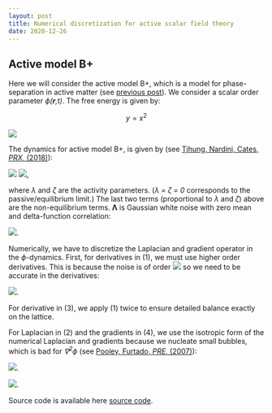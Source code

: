 ```yaml
---
layout: post
title: Numerical discretization for active scalar field theory
date: 2020-12-26
---
```


## Active model B+

Here we will consider the active model B+, which is a model for phase-separation in active matter (see [previous post]).
We consider a scalar order parameter _ϕ(__r__,t)_. The free energy is given by:

$$ y = x^2 $$

<img src="http://latex.codecogs.com/svg.latex?F[\phi]=\int dV\left\{ -\frac{A}{2}\phi^{2}+\frac{A}{4}\phi^{4}+\frac{K}{2}|\nabla\phi|^{2}\right\}" border="0"/>

The dynamics for active model B+, is given by (see [Tjhung, Nardini, Cates, _PRX_, (2018)]):

<img src="http://latex.codecogs.com/svg.latex?\frac{\partial\phi}{\partial t}=\underbrace{\nabla^{2}}_{(3)}(-A\phi+A\phi^{3}-K\underbrace{\nabla^{2}\phi}_{(2)})+\sqrt{2D}\underbrace{\nabla\cdot}_{(1)}\boldsymbol{\Lambda}" border="0"/>
<img src="http://latex.codecogs.com/svg.latex?-\underbrace{\nabla\cdot}_{(4)}(\zeta\underbrace{(\nabla^{2}\phi)}_{(2)}\underbrace{\nabla}_{(4)}\phi - \underbrace{\nabla}_{(4)}(\lambda|\underbrace{\nabla}_{(4)}\phi|^{2}))" border="0"/>,

where _λ_ and _ζ_ are the activity parameters. (_λ = ζ = 0_ corresponds to the passive/equilibrium limit.) The last two terms (proportional to _λ_ and _ζ_) above are the non-equilibrium terms. __Λ__ is Gaussian white noise with zero mean and delta-function correlation:

<img src="http://latex.codecogs.com/svg.latex?\left<\Lambda_\alpha(\mathbf{r},t)\Lambda_\beta(\mathbf{r}',t')\right>=\delta_{\alpha\beta}\delta(\mathbf{r}-\mathbf{r}')\delta(t-t')" border="0"/>.

Numerically, we have to discretize the Laplacian and gradient operator in the _ϕ_-dynamics. First, for derivatives in (1), we must use higher order derivatives. This is because the noise is of order <img src="http://latex.codecogs.com/svg.latex?\sqrt{\Delta t/\Delta x\Delta y}" border="0"/> so we need to be accurate in the derivatives:

<img src="http://latex.codecogs.com/svg.latex?\partial_{x}\phi=\frac{\frac{1}{280}\phi_{i-4,j}-\frac{4}{105}\phi_{i-3,j}+\frac{1}{5}\phi_{i-2,j}-\frac{4}{5}\phi_{i-1,j}+\frac{4}{5}\phi_{i+1,j}-\frac{1}{5}\phi_{i+2,j}+\frac{4}{105}\phi_{i+3,j}-\frac{1}{280}\phi_{i+4,j}}{\Delta x}" border="0"/>.

For derivative in (3), we apply (1) twice to ensure detailed balance exactly on the lattice.

For Laplacian in (2) and the gradients in (4), we use the isotropic form of the numerical Laplacian and gradients because we nucleate small bubbles, which is bad for _∇<sup>2</sup>ϕ_ (see [Pooley, Furtado, _PRE_, (2007)]):

<img src="http://latex.codecogs.com/svg.latex?\nabla^{2}\phi=\frac{1}{\Delta x\Delta y}\left[\begin{array}{ccc}
-\frac{1}{2} & 2 & -\frac{1}{2}\\
2 & -6 & 2\\
-\frac{1}{2} & 2 & -\frac{1}{2}
\end{array}\right]\phi_{ij}" border="0"/>.

<img src="http://latex.codecogs.com/svg.latex?\partial_x\phi=\frac{1}{\Delta x}\left[\begin{array}{ccc}
-\frac{1}{10} & 0 & \frac{1}{10}\\
-\frac{3}{10} & 0 & \frac{3}{10}\\
-\frac{1}{10} & 0 & \frac{1}{10}
\end{array}\right]\phi_{ij}" border="0"/>.

Source code is available here [source code].

[previous post]: https://elsentjhung.github.io/2019/04/07/active.html
[Tjhung, Nardini, Cates, _PRX_, (2018)]: https://journals.aps.org/prx/abstract/10.1103/PhysRevX.8.031080
[Pooley, Furtado, _PRE_, (2007)]: https://journals.aps.org/pre/abstract/10.1103/PhysRevE.77.046702
[source code]: https://github.com/elsentjhung/active-model-B-plus
